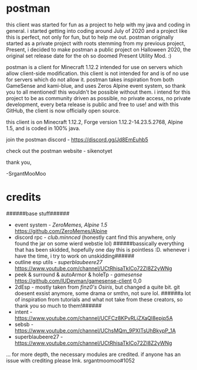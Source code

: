 # postman
this client was started for fun as a project to help with my java and coding in general. i started getting into coding around July of 2020 and a project like this is perfect, not only for fun, but to help me out. postman originally started as a private project with roots stemming from my previous project, Present, i decided to make postman a public project on Halloween 2020, the original set release date for the oh so doomed Present Utility Mod. :)

postman is a client for Minecraft 1.12.2 intended for use on servers which allow client-side modification. this client is not intended for and is of no use for servers which do not allow it. postman takes inspiration from both GameSense and kami-blue, and uses Zeros Alpine event system, so thank you to all mentioned! this wouldn't be possible without them. i intend for this project to be as community driven as possible, no private access, no private development, every beta release is public and free to use! and with this GitHub, the client is now officially open source.

this client is on Minecraft 1.12.2, Forge version 1.12.2-14.23.5.2768, Alpine 1.5, and is coded in 100% java.

join the postman discord - https://discord.gg/Jd8EmEuhb5

check out the postman website - sikenotyet


thank you,

-SrgantMooMoo

# credits
######base stuff######
- event system - *ZeroMemes, Alpine 1.5* https://github.com/ZeroMemes/Alpine
- discord rpc - *club.minnced* (honestly cant find this anywhere, only found the jar on some wierd webstie lol)
######bassically everything that has been skidded, hopefully one day this is pointless :D. whenever i have the time, i try to work on unskidding######
- outline esp utils - *superblaubeere27* https://www.youtube.com/channel/UCtRhisaTkICo72ZI8Z2yWNg
- peek & surround & autoArmor & holeTp - *gamesense* https://github.com/IUDevman/gamesense-client 0_0
- 2dEsp - mostly taken from *finz0's Osiris*, but changed a quite bit. git doesent exsist anymore, some drama or smthn, not sure lol.
######a lot of inspiration from tutorials and what not take from these creators, so thank you so much to them!######
- intent - https://www.youtube.com/channel/UCFCz8KPvRLjZXaQl8epjp5A
- sebsb - https://www.youtube.com/channel/UChsMQm_9PXITsUhBkypP_1A
- superblaubeere27 - https://www.youtube.com/channel/UCtRhisaTkICo72ZI8Z2yWNg

... for more depth, the necessary modules are credited. if anyone has an issue with crediting please lmk. srgantmoomoo#1052
